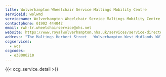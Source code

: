 ```yaml
---
title: Wolverhampton Wheelchair Service Maltings Mobility Centre
serviceid: wolwmd
servicename: Wolverhampton Wheelchair Service Maltings Mobility Centre
contactphone: 01902 444042
email: rwh-tr.wheelchairservice@nhs.net
website: https://www.royalwolverhampton.nhs.uk/services/service-directory-a-z/wolverhampton-wheelchair-service/
address: "The Maltings Herbert Street   Wolverhampton West Midlands WV1 1NQ"
ccgservices:
  - wcs
ccgcodes:
  - e38000210
---
```


{{< ccg_service_detail >}}
